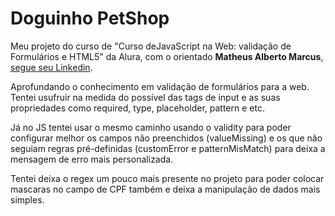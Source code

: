 # Doguinho PetShop

Meu projeto do curso de "Curso deJavaScript na Web: validação de Formulários e HTML5" da Alura, com o orientado ****Matheus Alberto Marcus****, [segue seu Linkedin](https://www.linkedin.com/in/matheus-alberto-marcus/).

Aprofundando o conhecimento em validação de formulários para a web. Tentei usufruir na medida do possível das tags de input e as suas propriedades como required, type, placeholder, pattern e etc.

Já no JS tentei usar o mesmo caminho usando o validity para poder configurar melhor os campos não preenchidos (valueMissing) e os que não seguiam regras pré-definidas (customError e patternMisMatch) para deixa a mensagem de erro mais personalizada.

Tentei deixa o regex um pouco mais presente no projeto para poder colocar mascaras no campo de CPF também e deixa a manipulação de dados mais simples.